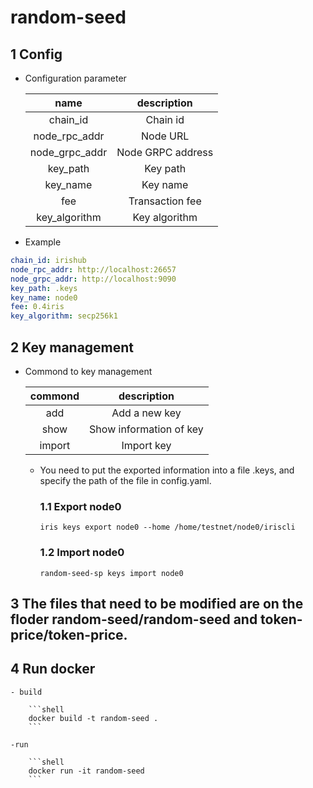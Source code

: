 # random-seed

## 1 Config

- Configuration parameter
  
    | name | description |
    | :---: | :---: |
    | chain_id | Chain id |
    | node_rpc_addr | Node URL |
    | node_grpc_addr | Node GRPC address |
    | key_path | Key path |
    | key_name | Key name |
    | fee | Transaction fee |
    | key_algorithm | Key algorithm |

- Example
```yaml
chain_id: irishub
node_rpc_addr: http://localhost:26657
node_grpc_addr: http://localhost:9090
key_path: .keys
key_name: node0
fee: 0.4iris
key_algorithm: secp256k1
```

## 2 Key management

  - Commond to key management
    
    | commond | description |
    | :---: | :---: |
    | add | Add a new key |
    | show | Show information of key |
    | import | Import key |
      
    - You need to put the exported information into a file .keys, and specify the path of the file in config.yaml.

      ### 1.1 Export node0

        ```shell
        iris keys export node0 --home /home/testnet/node0/iriscli
        ```

      ### 1.2 Import node0

        ```shell
        random-seed-sp keys import node0
        ```

## 3  The files that need to be modified are on the floder random-seed/random-seed and token-price/token-price.

## 4 Run docker

    - build
    
        ```shell
        docker build -t random-seed .
        ```
    
    -run

        ```shell
        docker run -it random-seed
        ```
